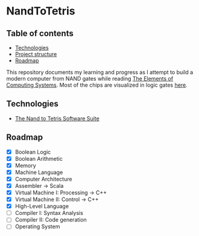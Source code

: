 
# NandToTetris

## Table of contents
* [Technologies](#technologies)
* [Project structure](#project-structure)
* [Roadmap](#roadmap)


This repository documents my learning and progress as I attempt to build a modern computer from NAND gates while reading [The Elements of Computing Systems](https://mitpress.mit.edu/books/elements-computing-systems).
Most of the chips are visualized in logic gates [here](https://circuitverse.org/users/224071).


## Technologies
 * [The Nand to Tetris Software Suite](https://www.nand2tetris.org/software)

## Roadmap
- [X]  Boolean Logic
- [x]  Boolean Arithmetic
- [x]  Memory
- [x]  Machine Language
- [x]  Computer Architecture
- [x]  Assembler -> Scala
- [x]  Virtual Machine I: Processing -> C++
- [x]  Virtual Machine II: Control -> C++
- [X]  High-Level Language
- [ ]  Compiler I: Syntax Analysis
- [ ]  Compiler II: Code generation
- [ ]  Operating System
